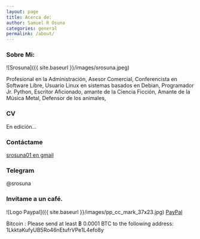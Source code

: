 ```yaml
---
layout: page
title: Acerca de:
author: Samuel R Osuna
categories: general
permalink: /about/
---
```

### Sobre Mi:

![Srosuna]({{ site.baseurl }}/images/srosuna.jpeg)

Profesional en la Administración, Asesor Comercial, Conferencista en Software Libre, Usuario Linux en sistemas basados en Debian, Programador Jr. Python, Escritor Aficionado, amante de la Ciencia Ficción, Amante de la Música Metal, Defensor de los animales, 

### CV

En edición...

### Contáctame

[srosuna01 en gmail](mailto:srosuna01@gmail.com)

### Telegram

@srosuna

### Invítame a un café. 

![Logo Paypal]({{ site.baseurl }}/images/pp_cc_mark_37x23.jpg) [PayPal](https://paypal.me/srojas1974)


Bitcoin : 
Please send at least ฿ 0.0001 BTC to the following address:
1LkktaKufyUB5Ro46nEtufrVPe1L4efo8y


